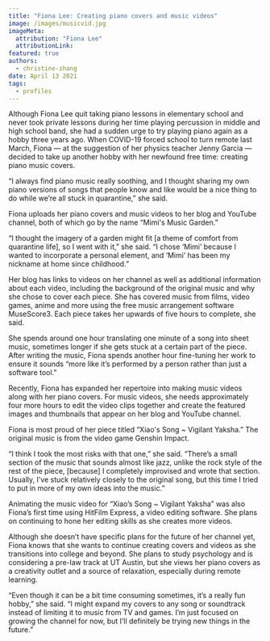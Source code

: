 ```yaml
---
title: "Fiona Lee: Creating piano covers and music videos"
image: /images/musicvid.jpg
imageMeta:
  attribution: "Fiona Lee"
  attributionLink:
featured: true
authors:
  - christine-zhang
date: April 13 2021
tags:
  - profiles
---
```


Although Fiona Lee quit taking piano lessons in elementary school and
never took private lessons during her time playing percussion in middle
and high school band, she had a sudden urge to try playing piano again
as a hobby three years ago. When COVID-19 forced school to turn remote
last March, Fiona — at the suggestion of her physics teacher Jenny
Garcia — decided to take up another hobby with her newfound free time:
creating piano music covers.

“I always find piano music really soothing, and I thought sharing my own
piano versions of songs that people know and like would be a nice thing
to do while we’re all stuck in quarantine,” she said.

Fiona uploads her piano covers and music videos to her blog and YouTube
channel, both of which go by the name “Mimi's Music Garden.”

“I thought the imagery of a garden might fit [a theme of comfort from
quarantine life], so I went with it,” she said. “I chose ‘Mimi’ because
I wanted to incorporate a personal element, and ‘Mimi’ has been my
nickname at home since childhood.”

Her blog has links to videos on her channel as well as additional
information about each video, including the background of the original
music and why she chose to cover each piece. She has covered music from
films, video games, anime and more using the free music arrangement
software MuseScore3. Each piece takes her upwards of five hours to
complete, she said.

She spends around one hour translating one minute of a song into sheet
music, sometimes longer if she gets stuck at a certain part of the
piece. After writing the music, Fiona spends another hour fine-tuning
her work to ensure it sounds “more like it’s performed by a person
rather than just a software tool.”

Recently, Fiona has expanded her repertoire into making music videos
along with her piano covers. For music videos, she needs approximately
four more hours to edit the video clips together and create the featured
images and thumbnails that appear on her blog and YouTube channel.

Fiona is most proud of her piece titled “Xiao's Song ~ Vigilant Yaksha.”
The original music is from the video game Genshin Impact.

“I think I took the most risks with that one,” she said. “There’s a
small section of the music that sounds almost like jazz, unlike the rock
style of the rest of the piece, [because] I completely improvised and
wrote that section. Usually, I’ve stuck relatively closely to the
original song, but this time I tried to put in more of my own ideas into
the music.”

Animating the music video for “Xiao’s Song ~ Vigilant Yaksha” was also
Fiona’s first time using HitFilm Express, a video editing software. She
plans on continuing to hone her editing skills as she creates more
videos.

Although she doesn’t have specific plans for the future of her channel
yet, Fiona knows that she wants to continue creating covers and videos
as she transitions into college and beyond. She plans to study
psychology and is considering a pre-law track at UT Austin, but she
views her piano covers as a creativity outlet and a source of
relaxation, especially during remote learning.

“Even though it can be a bit time consuming sometimes, it’s a really fun
hobby,” she said. “I might expand my covers to any song or soundtrack
instead of limiting it to music from TV and games. I’m just focused on
growing the channel for now, but I’ll definitely be trying new things in
the future.”

